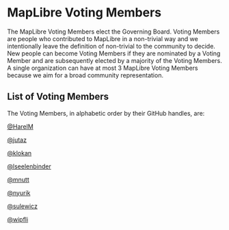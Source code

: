 # MapLibre Voting Members

The MapLibre Voting Members elect the Governing Board. Voting Members are people who contributed to MapLibre in a non-trivial way and we intentionally leave the definition of non-trivial to the community to decide. New people can become Voting Members if they are nominated by a Voting Member and are subsequently elected by a majority of the Voting Members. A single organization can have at most 3 MapLibre Voting Members because we aim for a broad community representation.

## List of Voting Members

The Voting Members, in alphabetic order by their GitHub handles, are:

[@HarelM](https://github.com/harelm)

[@jutaz](https://github.com/jutaz)

[@klokan](https://github.com/klokan)

[@lseelenbinder](https://github.com/lseelenbinder)

[@mnutt](https://github.com/mnutt)

[@nyurik](https://github.com/nyurik)

[@sulewicz](https://github.com/sulewicz)

[@wipfli](https://github.com/wipfli)
